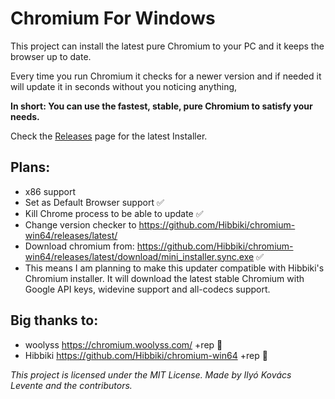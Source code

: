 # Chromium For Windows
This project can install the latest pure Chromium to your PC and it keeps the browser up to date.

Every time you run Chromium it checks for a newer version and if needed it will update it in seconds without you noticing anything,

**In short: You can use the fastest, stable, pure Chromium to satisfy your needs.**

Check the [Releases](https://github.com/iklevente/ChromiumForWindows/releases) page for the latest Installer.

## Plans:

 - x86 support
 - Set as Default Browser support ✅
 - Kill Chrome process to be able to update ✅
 - Change version checker to https://github.com/Hibbiki/chromium-win64/releases/latest/
 - Download chromium from: https://github.com/Hibbiki/chromium-win64/releases/latest/download/mini_installer.sync.exe ✅
 - This means I am planning to make this updater compatible with Hibbiki's Chromium installer. It will download the latest stable Chromium with Google API keys, widevine support and all-codecs support.
 
 ## Big thanks to:
 - woolyss https://chromium.woolyss.com/ +rep 🍺
 - Hibbiki https://github.com/Hibbiki/chromium-win64 +rep 🍺


*This project is licensed under the MIT License. Made by Ilyó Kovács Levente and the contributors.*
